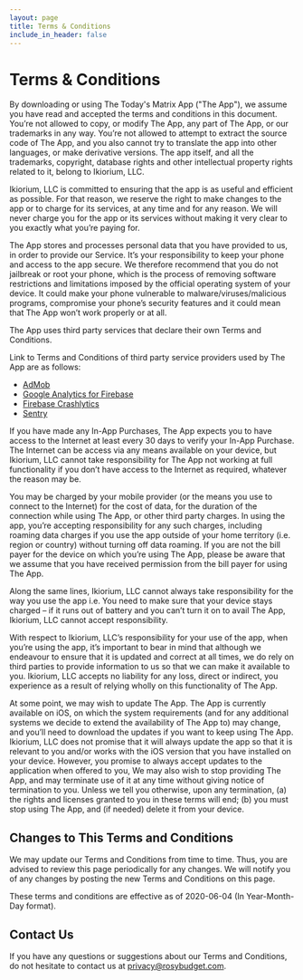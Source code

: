 ```yaml
---
layout: page
title: Terms & Conditions
include_in_header: false
---
```


# Terms & Conditions
By downloading or using The Today's Matrix App ("The App"), we assume you have read and accepted the terms and conditions in this document. You’re not allowed to copy, or modify The App, any part of The App, or our trademarks in any way. You’re not allowed to attempt to extract the source code of The App, and you also cannot try to translate the app into other languages, or make derivative versions. The app itself, and all the trademarks, copyright, database rights and other intellectual property rights related to it, belong to Ikiorium, LLC.

Ikiorium, LLC is committed to ensuring that the app is as useful and efficient as possible. For that reason, we reserve the right to make changes to the app or to charge for its services, at any time and for any reason. We will never charge you for the app or its services without making it very clear to you exactly what you’re paying for.

The App stores and processes personal data that you have provided to us, in order to provide our Service. It’s your responsibility to keep your phone and access to the app secure. We therefore recommend that you do not jailbreak or root your phone, which is the process of removing software restrictions and limitations imposed by the official operating system of your device. It could make your phone vulnerable to malware/viruses/malicious programs, compromise your phone’s security features and it could mean that The App won’t work properly or at all.

The App uses third party services that declare their own Terms and Conditions.

Link to Terms and Conditions of third party service providers used by The App are as follows:
* [AdMob](https://developers.google.com/admob/terms)
* [Google Analytics for Firebase](https://firebase.google.com/terms/analytics)
* [Firebase Crashlytics](https://firebase.google.com/terms/crashlytics)
* [Sentry](https://sentry.io/terms/)

If you have made any In-App Purchases, The App expects you to have access to the Internet at least every 30 days to verify your In-App Purchase. The Internet can be access via any means available on your device, but Ikiorium, LLC cannot take responsibility for The App not working at full functionality if you don’t have access to the Internet as required, whatever the reason may be.

You may be charged by your mobile provider (or the means you use to connect to the Internet) for the cost of data, for the duration of the connection while using The App, or other third party charges. In using the app, you’re accepting responsibility for any such charges, including roaming data charges if you use the app outside of your home territory (i.e. region or country) without turning off data roaming. If you are not the bill payer for the device on which you’re using The App, please be aware that we assume that you have received permission from the bill payer for using The App.

Along the same lines, Ikiorium, LLC cannot always take responsibility for the way you use the app i.e. You need to make sure that your device stays charged – if it runs out of battery and you can’t turn it on to avail The App, Ikiorium, LLC cannot accept responsibility.

With respect to Ikiorium, LLC’s responsibility for your use of the app, when you’re using the app, it’s important to bear in mind that although we endeavour to ensure that it is updated and correct at all times, we do rely on third parties to provide information to us so that we can make it available to you. Ikiorium, LLC accepts no liability for any loss, direct or indirect, you experience as a result of relying wholly on this functionality of The App.

At some point, we may wish to update The App. The App is currently available on iOS, on which the system requirements (and for any additional systems we decide to extend the availability of The App to) may change, and you’ll need to download the updates if you want to keep using The App. Ikiorium, LLC does not promise that it will always update the app so that it is relevant to you and/or works with the iOS version that you have installed on your device. However, you promise to always accept updates to the application when offered to you, We may also wish to stop providing The App, and may terminate use of it at any time without giving notice of termination to you. Unless we tell you otherwise, upon any termination, (a) the rights and licenses granted to you in these terms will end; (b) you must stop using The App, and (if needed) delete it from your device.

## Changes to This Terms and Conditions
We may update our Terms and Conditions from time to time. Thus, you are advised to review this page periodically for any changes. We will notify you of any changes by posting the new Terms and Conditions on this page.

These terms and conditions are effective as of 2020-06-04 (In Year-Month-Day format).

## Contact Us
If you have any questions or suggestions about our Terms and Conditions, do not hesitate to contact us at privacy@rosybudget.com.
